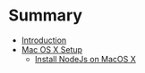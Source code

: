 # Summary

* [Introduction](README.md)
* [Mac OS X Setup](Mac-OS-X-Setup.md)
  * [Install NodeJs on MacOS X](install-nodejs-and-npm-on-macos-x.md)




